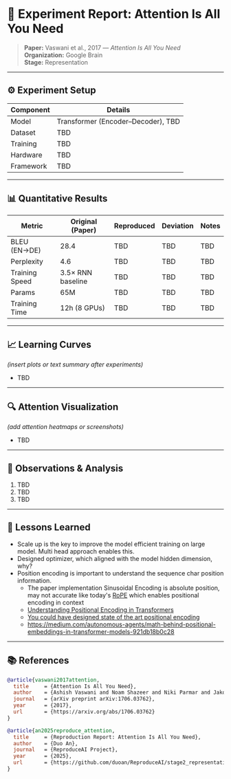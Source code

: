 # 🧪 Experiment Report: Attention Is All You Need

> **Paper:** Vaswani et al., 2017 — *Attention Is All You Need*  
> **Organization:** Google Brain  
> **Stage:** Representation  

---

## ⚙️ Experiment Setup
| Component | Details |
|------------|----------|
| Model | Transformer (Encoder–Decoder), TBD |
| Dataset | TBD |
| Training | TBD |
| Hardware | TBD |
| Framework | TBD |

---

## 📊 Quantitative Results
| Metric | Original (Paper) | Reproduced | Deviation | Notes |
|---------|------------------|-------------|------------|--------|
| BLEU (EN→DE) | 28.4 | TBD | TBD | TBD |
| Perplexity | 4.6 | TBD | TBD | TBD |
| Training Speed | 3.5× RNN baseline | TBD | TBD | TBD |
| Params | 65M | TBD | TBD | TBD |
| Training Time | 12h (8 GPUs) | TBD | TBD | TBD |

---

## 📈 Learning Curves
*(insert plots or text summary after experiments)*  
- TBD

---

## 🔍 Attention Visualization
*(add attention heatmaps or screenshots)*  
- TBD

---

## 💬 Observations & Analysis
1. TBD  
2. TBD  
3. TBD  

---

## 🧠 Lessons Learned
- Scale up is the key to improve the model efficient training on large model. Multi head approach enables this. 
- Designed optimizer, which aligned with the model hidden dimension, why?
- Position encoding is important to understand the sequence char position information. 
  - The paper implementation Sinusoidal Encoding is absolute position, may not accurate like today's [RoPE](https://arxiv.org/pdf/2104.09864) which 
  enables positional encoding in context 
  - [Understanding Positional Encoding in Transformers](https://erdem.pl/2021/05/understanding-positional-encoding-in-transformers)
  - [You could have designed state of the art positional encoding](https://huggingface.co/blog/designing-positional-encoding)
  - https://medium.com/autonomous-agents/math-behind-positional-embeddings-in-transformer-models-921db18b0c28

---

## 📚 References

```bibtex
@article{vaswani2017attention,
  title     = {Attention Is All You Need},
  author    = {Ashish Vaswani and Noam Shazeer and Niki Parmar and Jakob Uszkoreit and Llion Jones and Aidan N. Gomez and Łukasz Kaiser and Illia Polosukhin},
  journal   = {arXiv preprint arXiv:1706.03762},
  year      = {2017},
  url       = {https://arxiv.org/abs/1706.03762}
}

@article{an2025reproduce_attention,
  title     = {Reproduction Report: Attention Is All You Need},
  author    = {Duo An},
  journal   = {ReproduceAI Project},
  year      = {2025},
  url       = {https://github.com/duoan/ReproduceAI/stage2_representation/2017_AttentionIsAllYouNeed}
}
```
